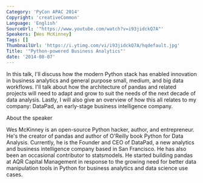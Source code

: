 ```yaml
---
Category: 'PyCon APAC 2014'
Copyright: 'creativeCommon'
Language: 'English'
SourceUrl: '"https://www.youtube.com/watch?v=i93jidckQ7A"'
Speakers: [Wes McKinney]
Tags: []
ThumbnailUrl: 'https://i.ytimg.com/vi/i93jidckQ7A/hqdefault.jpg'
Title: '"Python-powered Business Analytics"'
date: '2014-08-07'
---
```

In this talk, I'll discuss how the modern Python stack has enabled innovation in business analytics and general purpose small, medium, and big data workflows. I'll talk about how the architecture of pandas and related projects will need to adapt and grow to suit the needs of the next decade of data analysis. Lastly, I will also give an overview of how this all relates to my company: DataPad, an early-stage business intelligence company.

About the speaker

Wes McKinney is an open-source Python hacker, author, and entrepreneur. He's the creator of pandas and author of O'Reilly book Python for Data Analysis. Currently, he is the Founder and CEO of DataPad, a new analytics and business intelligence company based in San Francisco. He has also been an occasional contributor to statsmodels. He started building pandas at AQR Capital Management in response to the growing need for better data manipulation tools in Python for business analytics and data science use cases.
